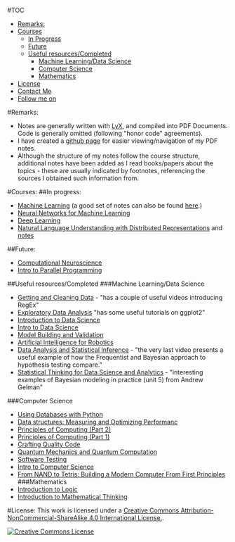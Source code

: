 #TOC
- [Remarks:](#remark)
- [Courses](#courses)
	- [In Progress](#in-progress)
	- [Future](#future)
	- [Useful resources/Completed](#useful-resources-completed)
		- [Machine Learning/Data Science](#machine-learning-data-science)
		- [Computer Science](#computer-science)
		- [Mathematics](#mathematics)
- [License](#license)
- [Contact Me](#contact-me)
- [Follow me on](#follow-me-on)

#<a name="remarks">Remarks</a>:
- Notes are generally written with [LyX](http://www.lyx.org/), and compiled into PDF Documents. Code is generally omitted (following "honor code" agreements).
- I have created a [github page](http://andyandy1992.github.io/MyMOOCs/) for easier viewing/navigation of my PDF notes.
- Although the structure of my notes follow the course structure, additional notes have been added as I read books/papers about the topics - these are usually indicated by footnotes, referencing the sources I obtained such information from.

#<a name="courses">Courses</a>:
##<a name="in-progress">In progress</a>:
- [Machine Learning](https://www.coursera.org/learn/machine-learning) (a good set of notes can also be found [here](http://www.holehouse.org/mlclass/).)
- [Neural Networks for Machine Learning](https://www.coursera.org/course/neuralnets)
- [Deep Learning](https://www.udacity.com/course/deep-learning--ud730)
- [Natural Language Understanding with Distributed Representations](http://www.kyunghyuncho.me/home/courses/ds-ga-3001-fall-2015) and [notes](http://arxiv.org/pdf/1511.07916v1.pdf)

##<a name="future">Future</a>:
 - [Computational Neuroscience](https://www.coursera.org/course/compneuro)
 - [Intro to Parallel Programming](https://www.udacity.com/course/intro-to-parallel-programming--cs344)
 
##<a name="#useful-resources-completed">Useful resources/Completed</a>
###<a name="machine-learning-data-science">Machine Learning/Data Science</a>
 - [Getting and Cleaning Data](https://www.coursera.org/course/getdata) - "has a couple of useful videos introducing RegEx"
 - [Exploratory Data Analysis](https://class.coursera.org/exdata-033/lecture) "has some useful tutorials on ggplot2"
 - [Introduction to Data Science](https://www.coursera.org/course/datasci)
 - [Intro to Data Science](https://www.udacity.com/course/intro-to-data-science--ud359)
 - [Model Building and Validation](https://www.udacity.com/course/viewer#!/c-ud919/l-3101638665/m-3074268844)
 - [Artificial Intelligence for Robotics](https://www.udacity.com/course/artificial-intelligence-for-robotics--cs373)
 - [Data Analysis and Statistical Inference](https://www.coursera.org/course/statistics) - "the very last video presents a useful example of how the Frequentist and Bayesian approach to hypothesis testing compare."
 - [Statistical Thinking for Data Science and Analytics](https://www.edx.org/course/statistical-thinking-data-science-columbiax-ds101x) - "interesting examples of Bayesian modeling in practice (unit 5) from Andrew Gelman"

###<a name="computer-science">Computer Science</a>
 - [Using Databases with Python](https://www.coursera.org/learn/python-databases)
 - [Data structures: Measuring and Optimizing Performanc](https://www.coursera.org/learn/data-structures-optimizing-performance)
 - [Principles of Computing (Part 2)](https://class.coursera.org/principlescomputing2-004/lecture)
 - [Principles of Computing (Part 1)](https://class.coursera.org/principlescomputing1-004/lecture)
 - [Crafting Quality Code](https://www.coursera.org/course/programming2)
 - [Quantum Mechanics and Quantum Computation](https://www.edx.org/course/quantum-mechanics-quantum-computation-uc-berkeleyx-cs-191x)
 - [Software Testing](https://www.udacity.com/course/software-testing--cs258)
 - [Intro to Computer Science](https://www.udacity.com/course/intro-to-computer-science--cs101)
 - [From NAND to Tetris: Building a Modern Computer From First Principles](http://www.nand2tetris.org/)
###<a name="mathematics">Mathematics</a>
 - [Introduction to Logic](https://www.coursera.org/course/intrologic)
 - [Introduction to Mathematical Thinking](https://www.coursera.org/course/maththink)

#<a name="license">License</a>:
This work is licensed under a [Creative Commons Attribution-NonCommercial-ShareAlike 4.0 International License.][by-nc-sa].

[![Creative Commons License][by-nc-sa-img]][by-nc-sa]

[by-nc-sa]: http://creativecommons.org/licenses/by-nc-sa/4.0/
[by-nc-sa-img]: http://licensebuttons.net/l/by-nc-sa/4.0/88x31.png
